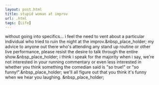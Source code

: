 ```yaml
---
layout: post.html
title: stupid woman at improv
url: .html
tags: [Life]
---
```

without going into specifics... i feel the need to vent about a particular individual who tried to ruin the night at the improv.&nbsp_place_holder; my advice to anyone out there who's attending any stand up routine or other live performance, please resist the desire to talk through the entire show.&nbsp_place_holder; i think i speak for the majority when i say, we're not interested in your running commentary or even less interested in whether you think something the comedian said is "so true!" or "so funny!".&nbsp_place_holder; we'll all figure out that you think it's funny when we hear you laughing. &nbsp_place_holder;
